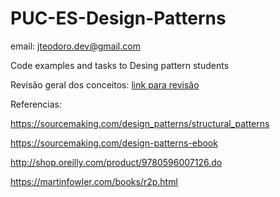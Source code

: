 
# PUC-ES-Design-Patterns

email: jteodoro.dev@gmail.com

Code examples and tasks to Desing pattern students


Revisão geral dos conceitos: [link para revisão](https://goo.gl/forms/paYb4yoqG1DfQMKR2)

Referencias:

https://sourcemaking.com/design_patterns/structural_patterns

https://sourcemaking.com/design-patterns-ebook

http://shop.oreilly.com/product/9780596007126.do

https://martinfowler.com/books/r2p.html

